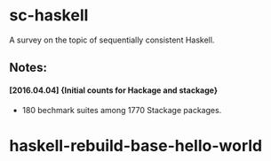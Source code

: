 
# sc-haskell

A survey on the topic of sequentially consistent Haskell.



## Notes:


#### [2016.04.04] {Initial counts for Hackage and stackage}

 * 180 bechmark suites among 1770 Stackage packages.
# haskell-rebuild-base-hello-world
